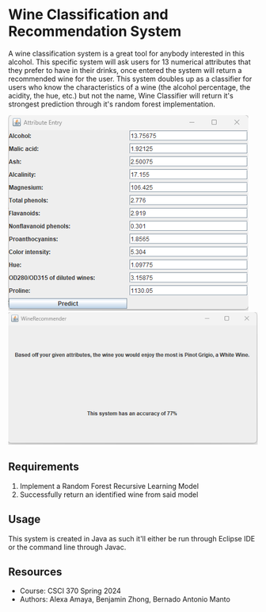 # Wine Classification and Recommendation System

A wine classification system is a great tool for anybody interested in this alcohol. This specific system will ask users for 13 numerical attributes that they prefer to have in their drinks, once entered the system will return a recommended wine for the user. This system doubles up as a classifier for users who know the characteristics of a wine (the alcohol percentage, the acidity, the hue, etc.) but not the name, Wine Classifier will return it's strongest prediction through it's random forest implementation. 

![alt text](./GUI%20Pictures/pre%20part%202.png)
![alt text](./GUI%20Pictures/output.png)


## Requirements

1. Implement a Random Forest Recursive Learning Model
2. Successfully return an identified wine from said model


## Usage

This system is created in Java as such it'll either be run through Eclipse IDE or the command line through Javac.

## Resources

- Course: CSCI 370 Spring 2024
- Authors: Alexa Amaya, Benjamin Zhong, Bernado Antonio Manto
